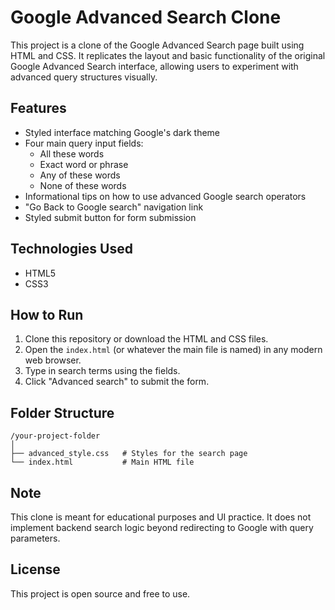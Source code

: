 # Google Advanced Search Clone

This project is a clone of the Google Advanced Search page built using HTML and CSS. It replicates the layout and basic functionality of the original Google Advanced Search interface, allowing users to experiment with advanced query structures visually.

## Features

- Styled interface matching Google's dark theme
- Four main query input fields:
  - All these words
  - Exact word or phrase
  - Any of these words
  - None of these words
- Informational tips on how to use advanced Google search operators
- "Go Back to Google search" navigation link
- Styled submit button for form submission

## Technologies Used

- HTML5
- CSS3

## How to Run

1. Clone this repository or download the HTML and CSS files.
2. Open the `index.html` (or whatever the main file is named) in any modern web browser.
3. Type in search terms using the fields.
4. Click "Advanced search" to submit the form.

## Folder Structure

```
/your-project-folder
│
├── advanced_style.css   # Styles for the search page
└── index.html           # Main HTML file
```

## Note

This clone is meant for educational purposes and UI practice. It does not implement backend search logic beyond redirecting to Google with query parameters.

## License

This project is open source and free to use.
